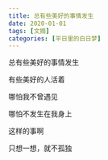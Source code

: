 ```yaml
---
title: 总有些美好的事情发生
date: 2020-01-01
tags: [文摘]
categories: [平日里的白日梦]
---
```


总有些美好的事情发生

有些美好的人活着

哪怕我不曾遇见

哪怕不发生在我身上

这样的事啊

只想一想，就不孤独
